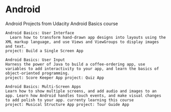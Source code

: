 # Android
Android Projects from Udacity Android Basics course

    Android Basics: User Interface
      Learn how to transform hand-drawn app designs into layouts using the XML markup language, and use Views and ViewGroups to display images and text.
    project: Build a Single Screen App
    
    Android Basics: User Input
    Harness the power of Java to build a coffee-ordering app, use variables to add interactivity to your app, and learn the basics of object-oriented programming.
    project: Score Keeper App project: Quiz App
    
    Android Basics: Multi-Screen Apps
    Learn how to show multiple screens, and add audio and images to an app. Learn how Android handles touch events, and make visual changes to add polish to your app. currenty learning this course
    project: Musical Structure App project: Tour Guide App 
